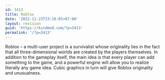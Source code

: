 ```yaml
---
id: 3413
title: Roblox
date: '2022-11-23T23:10:05+07:00'
layout: revision
guid: 'https://kindmod.com/?p=3413'
permalink: '/?p=3413'
---
```


Roblox – a multi-user project is a survivalist whose originality lies in the fact that all three-dimensional worlds are created by the players themselves. In addition to the gameplay itself, the main idea is that every player can add something to the game, and a powerful engine will allow you to realize literally any game idea. Cubic graphics in turn will give Roblox originality and unusualness.
